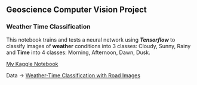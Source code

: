 ## Geoscience Computer Vision Project 
### Weather Time Classification

This notebook trains and tests a neural network using **_Tensorflow_** to classify images of **weather** conditions into 3 classes: Cloudy, Sunny, Rainy
and **Time** into 4 classes: Morning, Afternoon, Dawn, Dusk.

[My Kaggle Notebook](https://www.kaggle.com/yassminemasmoudi/weather-time-classification)

Data -> [Weather-Time Classification with Road Images](https://www.kaggle.com/datasets/wjybuqi/weathertime-classification-with-road-images)

